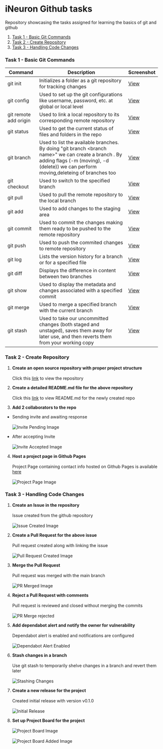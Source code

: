 # iNeuron Github tasks
Repository showcasing the tasks assigned for learning the basics of git and github

1. [Task 1 - Basic Git Commands](#task-1---basic-git-commands)
2. [Task 2 - Create Repository](#task-2---create-repository)
3. [Task 3 - Handling Code Changes](#task-3---handling-code-changes)

### Task 1 - Basic Git Commands

| Command | Description | Screenshot |
| --- | --- | --- |
| git init | Initializes a folder as a git repository for tracking changes | [View](/images/git_init_screenshot.png) |
| git config | Used to set up the git configurations like username, password, etc. at global or local level | [View](/images/git_config_screenshots.png) |
| git remote add origin <remote git repo url> | Used to link a local repository to its corresponding remote repository| [View](/images/git_remote_add_origin_screenshot.png) |
| git status | Used to get the current status of files and folders in the repo | [View](/images/git_status_screenshot.png) |
| git branch | Used to list the available branches. By doing "git branch \<branch name\>" we can create a branch . By adding flags (-m (moving), -d (delete)) we can perform moving,deleteing of branches too | [View](/images/git_branch_screenshot.png) |
| git checkout | Used to switch to the specified branch | [View](/images/git_checkout_screenshot.png) |
| git pull | Used to pull the remote repository to the local branch | [View](/images/git_pull_screenshot.png) |
| git add | Used to add changes to the staging area | [View](/images/git_add_screenshot.png) |
| git commit | Used to commit the changes making them ready to be pushed to the remote repository | [View](/images/git_commit_screenshot.png) |
| git push | Used to push the commited changes to remote repository | [View](/images/git_push_screenshot.png) |
| git log | Lists the version history for a branch or for a specified file | [View](/images/git_log_screenshot.png) |
| git diff | Displays the difference in content between two branches | [View](/images/git_diff_screenshot.png) |
| git show | Used to display the metadata and changes associated with a specified commit | [View](/images/git_show_screenshot.png) |
| git merge | Used to merge a specified branch with the current branch | [View](/images/git_merge_screenshot.png) |
| git stash | Used to take our uncommitted changes (both staged and unstaged), saves them away for later use, and then reverts them from your working copy | [View](/images/git_stash_screenshot.png) |

### Task 2 - Create Repository

1. <b>Create an open source repository with proper project structure </b> <br><br>
Click this [link](https://github.com/Vibes1209/datascience-project-template/tree/main) to view the repository

2. <b>Create a detailed README.md file for the above repository </b> <br><br>
Click this [link](https://github.com/Vibes1209/datascience-project-template/blob/main/README.md) to view README.md for the newly created repo

3. <b>Add 2 collaborators to the repo </b><br>

* Sending invite and awaiting response <br><br>
![Invite Pending Image](/images/collaborators_invite_pending.png "Invite Pending Image")<br>

* After accepting Invite <br><br>
![Invite Accepted Image](/images/collaborators_invite_accepted.png "Invite Accepted Image")<br>

4. <b>Host a project page in Github Pages </b><br><br>
Project Page containing contact info hosted on Github Pages is available [here](https://vibes1209.github.io/datascience-project-template) <br><br>
![Project Page Image](/images/github_pages_screenshot.png "Project page hosted on Github Pages")

### Task 3 - Handling Code Changes

1. <b>Create an Issue in the repository</b> <br><br>
Issue created from the github repository <br><br>
![Issue Created Image](/images/create_issue_screenshot.png "Issue Created in the repo")

2. <b>Create a Pull Request for the above issue</b> <br><br>
Pull request created along with linking the issue <br><br>
![Pull Request Created Image](/images/pull_request_for_issue.png "PR created for the issue")

3. <b>Merge the Pull Request </b><br><br>
Pull request was merged with the main branch <br><br>
![PR Merged Image](/images/merge_request_successful.png "Merge was successful")

4. <b>Reject a Pull Request with comments </b><br><br>
Pull request is reviewed and closed without merging the commits <br><br>
![PR Merge rejected](/images/rejecting_pr_screenshot.png "PR closed without merging")

5. <b>Add dependabot alert and notify the owner for vulnerability </b><br><br>
Dependabot alert is enabled and notifications are configured <br><br>
![Dependabot Alert Enabled](/images/dependabot_alert_enabled.png "Dependabot Alert Enabled")

6. <b>Stash changes in a branch </b><br><br>
Use git stash to temporarily shelve changes in a branch and revert them later <br><br>
![Stashing Changes](/images/git_stash_screenshot.png "Stash changes with git stash")

7. <b>Create a new release for the project </b><br><br>
Created initial release with version v0.1.0 <br><br>
![Initial Release](/images/release_screenshot.png "Initial Release Created")

8. <b>Set up Project Board for the project </b><br><br>
![Project Board Image](/images/projectboard_screenshot.png "Project Board created") <br><br>
![Project Board Added Image](/images/projectboard_added_to_repo.png "Project Board added to repo")

